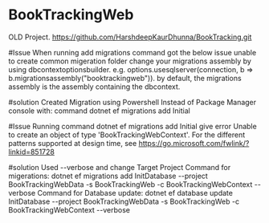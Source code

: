 # BookTrackingWeb

OLD Project. https://github.com/HarshdeepKaurDhunna/BookTracking.git

#Issue When running add migrations command got the below issue unable to create common migeration folder
change your migrations assembly by using dbcontextoptionsbuilder. e.g. options.usesqlserver(connection, b => b.migrationsassembly("booktrackingweb")). by default, the migrations assembly is the assembly containing the dbcontext.

#solution 
Created Migration using Powershell Instead of Package Manager console with: command dotnet ef migrations add Initial

#Issue Running command dotnet ef migrations add Initial give error
Unable to create an object of type 'BookTrackingWebContext'. For the different patterns supported at design time, see https://go.microsoft.com/fwlink/?linkid=851728

#solution Used --verbose and change Target Project
Command for migerations: dotnet ef migrations add InitDatabase --project BookTrackingWebData -s BookTrackingWeb -c BookTrackingWebContext --verbose 
Command for Database update: dotnet ef database update InitDatabase --project BookTrackingWebData -s BookTrackingWeb -c BookTrackingWebContext --verbose

